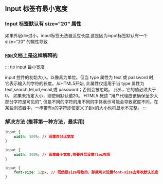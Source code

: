 ## Input 标签有最小宽度

### Input 标签默认有 size="20" 属性

如果外层div过小，input标签无法自适应长度,这是因为input标签默认有一个 size="20" 的属性导致


### [`MDN`](https://developer.mozilla.org/zh-CN/docs/Web/HTML/Element/Input)文档上是这样解释的

::: tip Input 最小宽度

input 控件的初始大小。以像素为单位。但当 type 属性为 text 或 password 时, 它表示输入的字符的长度。从HTML5开始, 此属性仅适用于当 type 属性为 text,search,tel,url,email,或 password；否则会被忽略。 此外，它的值必须大于0。 如果未指定大小，则使用默认值20。 HTML5 概述 "用户代理应该确保至少大部分字符是可见的", 但是不同的字符的用不同的字体表示可能会导致宽度不同。在某些浏览器中，一串带有x的字符即使定义了到x的大小也将显示不完整。
:::

### 解决方法 (推荐第一种方法，最实用)
``` css {2}
input {
    width: 100%; // 设置百分比宽度
}

input {
    width: 100%; // 设置最小宽度,需要外层设置flex布局
}

input {
    font-size: 12px; // 既然是size导致的，那就可以设置font-size去修改默认长度
}
```